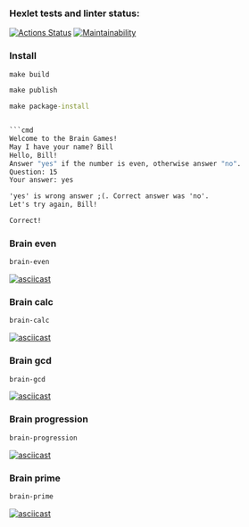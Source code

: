 ### Hexlet tests and linter status:
[![Actions Status](https://github.com/smolrepos/python-project-49/workflows/hexlet-check/badge.svg)](https://github.com/smolrepos/python-project-49/actions)
[![Maintainability](https://api.codeclimate.com/v1/badges/c2bf307ec79e8e57bb75/maintainability)](https://codeclimate.com/github/smolrepos/python-project-49/maintainability)

### Install

```cmd
make build
```

```cmd
make publish
```

```cmd
make package-install


```cmd
Welcome to the Brain Games!
May I have your name? Bill
Hello, Bill!
Answer "yes" if the number is even, otherwise answer "no".
Question: 15
Your answer: yes
```

```cmd
'yes' is wrong answer ;(. Correct answer was 'no'.
Let's try again, Bill!
```

```cmd
Correct!
```

### Brain even
```cmd
brain-even
```

[![asciicast](https://asciinema.org/a/O8mkEUn3UQgbAnP6teO4MMmVK.svg)](https://asciinema.org/a/O8mkEUn3UQgbAnP6teO4MMmVK)


### Brain calc
```cmd
brain-calc
```

[![asciicast](https://asciinema.org/a/DsEoUTBGxjQmxmf2VrC1RZwur.svg)](https://asciinema.org/a/DsEoUTBGxjQmxmf2VrC1RZwur)


### Brain gcd
```cmd
brain-gcd
```

[![asciicast](https://asciinema.org/a/zCgR7REfhiZ02p8kU2GS60VEX.svg)](https://asciinema.org/a/zCgR7REfhiZ02p8kU2GS60VEX)


### Brain progression
```cmd
brain-progression
```

[![asciicast](https://asciinema.org/a/RIWx3nEnrl7JuKcTH6fsB603R.svg)](https://asciinema.org/a/RIWx3nEnrl7JuKcTH6fsB603R)


### Brain prime
```cmd
brain-prime
```

[![asciicast](https://asciinema.org/a/LAPcVyJIyd3aveFs4FDm19Ii9.svg)](https://asciinema.org/a/LAPcVyJIyd3aveFs4FDm19Ii9)

